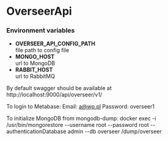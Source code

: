 # OverseerApi

### Environment variables  
- **OVERSEER_API_CONFIG_PATH** \
  file path to config file
- **MONGO_HOST** \
  url to MongoDB
- **RABBIT_HOST** \
  url to RabbitMQ

By default swagger should be available at http://localhost:9000/api/overseer/v1/

To login to Metabase: 
Email: a@wp.pl 
Password: overseer1

To initialize MongoDB from mongodb-dump:
docker exec -i <docker-container-name> /usr/bin/mongorestore --username root --password root --authenticationDatabase admin --db overseer /dump/overseer